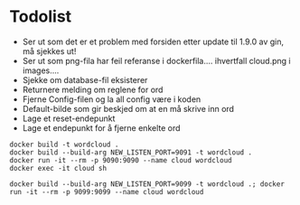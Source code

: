 # Todolist
- Ser ut som det er et problem med forsiden etter update til 1.9.0 av gin, må sjekkes ut!
- Ser ut som png-fila har feil referanse i dockerfila.... ihvertfall cloud.png i images....
- Sjekke om database-fil eksisterer
- Returnere melding om reglene for ord
- Fjerne Config-filen og la all config være i koden
- Default-bilde som gir beskjed om at en må skrive inn ord
- Lage et reset-endepunkt
- Lage et endepunkt for å fjerne enkelte ord

```
docker build -t wordcloud .
docker build --build-arg NEW_LISTEN_PORT=9091 -t wordcloud .
docker run -it --rm -p 9090:9090 --name cloud wordcloud
docker exec -it cloud sh

docker build --build-arg NEW_LISTEN_PORT=9099 -t wordcloud .; docker run -it --rm -p 9099:9099 --name cloud wordcloud
```